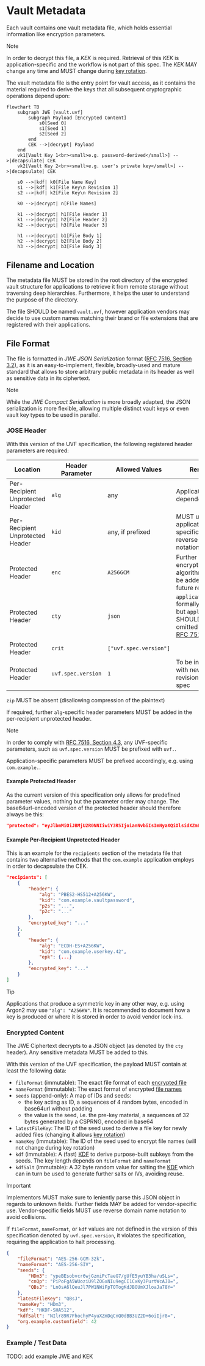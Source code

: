 # Vault Metadata

Each vault contains one vault metadata file, which holds essential information like encryption parameters.

> [!NOTE]
> In order to decrypt this file, a _KEK_ is required. Retrieval of this _KEK_ is application-specific and the workflow is not part of this spec. The _KEK_ MAY change any time and MUST change during [key rotation](key-rotation.md).

The vault metadata file is the entry point for vault access, as it contains the material required to derive the keys that all subsequent cryptographic operations depend upon:

```mermaid
flowchart TB
    subgraph JWE [vault.uvf]
        subgraph Payload [Encrypted Content]
            s0[Seed 0]
            s1[Seed 1]
            s2[Seed 2]
        end
        CEK -->|decrypt| Payload
    end
    vk1[Vault Key 1<br><small>e.g. password-derived</small>] -->|decapsulate| CEK
    vk2[Vault Key 2<br><small>e.g. user's private key</small>] -->|decapsulate| CEK

    s0 -->|kdf| k0[File Name Key]
    s1 -->|kdf| k1[File Key\n Revision 1]
    s2 -->|kdf| k2[File Key\n Revision 2]

    k0 -->|decrypt| n[File Names]

    k1 -->|decrypt| h1[File Header 1]
    k1 -->|decrypt| h2[File Header 2]
    k2 -->|decrypt| h3[File Header 3]

    h1 -->|decrypt| b1[File Body 1]
    h2 -->|decrypt| b2[File Body 2]
    h3 -->|decrypt| b3[File Body 3]
```

## Filename and Location

The metadata file MUST be stored in the root directory of the encrypted vault structure for applications to retrieve it from remote storage without traversing deep hierarchies. Furthermore, it helps the user to understand the purpose of the directory.

The file SHOULD be named `vault.uvf`, however application vendors may decide to use custom names matching their brand or file extensions that are registered with their applications.

## File Format

The file is formatted in _JWE JSON Serialization_ format ([RFC 7516, Section 3.2](https://datatracker.ietf.org/doc/html/rfc7516#section-3.2)), as it is an easy-to-implement, flexible, broadly-used and mature standard that allows to store arbitrary public metadata in its header as well as sensitive data in its ciphertext.

> [!NOTE]
> While the _JWE Compact Serialization_ is more broadly adapted, the JSON serialization is more flexible, allowing multiple distinct vault keys or even vault key types to be used in parallel.

### JOSE Header

With this version of the UVF specification, the following registered header parameters are required:

| Location | Header Parameter | Allowed Values | Remark |
|---|---|---|---|
| Per-Recipient Unprotected Header | `alg` | any | Application-dependent |
| Per-Recipient Unprotected Header | `kid` | any, if prefixed | MUST use application-specific prefix in reverse-DNS notation |
| Protected Header | `enc` | `A256GCM` | Further encryption algorithms may be added in future revisions |
| Protected Header | `cty` | `json` | `application/json` formally correct but `application/` SHOULD be omitted [as per RFC 7515](https://datatracker.ietf.org/doc/html/rfc7515.html#section-4.1.10) |
| Protected Header | `crit` | `["uvf.spec.version"]` | |
| Protected Header | `uvf.spec.version` | `1` | To be increased with newer revisions of this spec |

`zip` MUST be absent (disallowing compression of the plaintext)

If required, further `alg`-specific header parameters MUST be added in the per-recipient unprotected header.

> [!NOTE]
> In order to comply with [RFC 7516, Section 4.3](https://datatracker.ietf.org/doc/html/rfc7516#section-4.3), any UVF-specific parameters, such as `uvf.spec.version` MUST be prefixed with `uvf.`.
> 
> Application-specific parameters MUST be prefixed accordingly, e.g. using `com.example.`.

#### Example Protected Header

As the current version of this specification only allows for predefined parameter values, nothing but the parameter order may change. The base64url-encoded version of the protected header should therefore always be this:

```json
"protected": "eyJlbmMiOiJBMjU2R0NNIiwiY3R5IjoianNvbiIsImNyaXQiOlsidXZmLnNwZWMudmVyc2lvbiJdLCJ1dmYuc3BlYy52ZXJzaW9uIjoxfQ"
```

#### Example Per-Recipient Unprotected Header

This is an example for the `recipients` section of the metadata file that contains two alternative methods that the `com.example` application employs in order to decapsulate the CEK.

```json
"recipients": [
    {
        "header": {
            "alg": "PBES2-HS512+A256KW",
            "kid": "com.example.vaultpassword",
            "p2s": "...",
            "p2c": "..."
        },
        "encrypted_key": "..."
    },
    {
        "header": {
            "alg": "ECDH-ES+A256KW",
            "kid": "com.example.userkey.42",
            "epk": {...}
        },
        "encrypted_key": "..."
    }
]
```

> [!TIP]
> Applications that produce a symmetric key in any other way, e.g. using Argon2 may use `"alg": "A256KW"`. It is recommended to document how a key is produced or where it is stored in order to avoid vendor lock-ins.

### Encrypted Content

The JWE Ciphertext decrypts to a JSON object (as denoted by the `cty` header). Any sensitive metadata MUST be added to this.

With this version of the UVF specification, the payload MUST contain at least the following data:

* `fileFormat` (immutable): The exact file format of each [encrypted file](../file%20content%20encryption/README.md)
* `nameFormat` (immutable): The exact format of encrypted [file names](../file%20name%20encryption/README.md)
* `seeds` (append-only): A map of IDs and seeds:
   * the key acting as ID, a sequences of 4 random bytes, encoded in base64url without padding
   * the value is the seed, i.e. the pre-key material, a sequences of 32 bytes generated by a CSPRNG, encoded in base64
* `latestFileKey`: The ID of the seed used to derive a file key for newly added files (changing it allows [key rotation](key-rotation.md))
* `nameKey` (immutable): The ID of the seed used to encrypt file names (will not change during key rotation)
* `kdf` (immutable): A (fast) [KDF](../kdf/README.md) to derive purpose-built subkeys from the seeds. The key length depends on `fileFormat` and `nameFormat`
* `kdfSalt` (immutable): A 32 byte random value for salting the [KDF](../kdf/README.md) which can in turn be used to generate further salts or IVs, avoiding reuse.

> [!IMPORTANT]
> Implementors MUST make sure to leniently parse this JSON object in regards to unknown fields. Further fields MAY be added for vendor-specific use.
> Vendor-specific fields MUST use reverse domain name notation to avoid collisions.
>
> If `fileFormat`, `nameFormat`, or `kdf` values are not defined in the version of this specification denoted by `uvf.spec.version`, it violates the specification, requiring the application to halt processing.

```json
{
    "fileFormat": "AES-256-GCM-32k",
    "nameFormat": "AES-256-SIV",
    "seeds": {
        "HDm3": "ypeBEsobvcr6wjGzmiPcTaeG7/gUfE5yuYB3ha/uSLs=",
        "cnQp": "PiPoFgA5WUoziU9lZOGxNIu9egCI1CxKy3PurtWcAJ0=",
        "QBsJ": "Ln0sA6lQeuJl7PW1NWiFpTOTogKdJBOUmXJloaJa78Y="
    },
    "latestFileKey": "QBsJ",
    "nameKey": "HDm3",
    "kdf": "HKDF-SHA512",
    "kdfSalt": "NIlr89R7FhochyP4yuXZmDqCnQ0dBB3UZ2D+6oiIjr8=",
    "org.example.customfield": 42
}
```

### Example / Test Data

TODO: add example JWE and KEK
